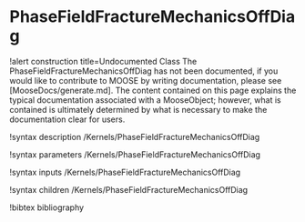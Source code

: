 <!-- MOOSE Documentation Stub: Remove this when content is added. -->

# PhaseFieldFractureMechanicsOffDiag

!alert construction title=Undocumented Class
The PhaseFieldFractureMechanicsOffDiag has not been documented, if you would like to contribute to MOOSE by
writing documentation, please see [MooseDocs/generate.md]. The content contained on this page explains
the typical documentation associated with a MooseObject; however, what is contained is ultimately
determined by what is necessary to make the documentation clear for users.

!syntax description /Kernels/PhaseFieldFractureMechanicsOffDiag

!syntax parameters /Kernels/PhaseFieldFractureMechanicsOffDiag

!syntax inputs /Kernels/PhaseFieldFractureMechanicsOffDiag

!syntax children /Kernels/PhaseFieldFractureMechanicsOffDiag

!bibtex bibliography
